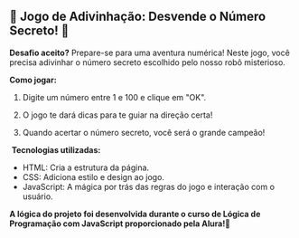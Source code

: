 ## 🤖 Jogo de Adivinhação: Desvende o Número Secreto! 🔢

**Desafio aceito?** Prepare-se para uma aventura numérica! Neste jogo, você precisa adivinhar o número secreto escolhido pelo nosso robô misterioso.

**Como jogar:**

1. Digite um número entre 1 e 100 e clique em "OK".

2. O jogo te dará dicas para te guiar na direção certa!

3. Quando acertar o número secreto, você será o grande campeão!

️
**Tecnologias utilizadas:**

* HTML: Cria a estrutura da página.
* CSS: Adiciona estilo e design ao jogo.
* JavaScript: A mágica por trás das regras do jogo e interação com o usuário.
  

**A lógica do projeto foi desenvolvida durante o curso de Lógica de Programação com JavaScript proporcionado pela Alura!💟**

